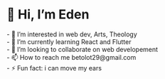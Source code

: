 <h1>👋 Hi, I’m Eden</h1>
- 👀 I’m interested in web dev, Arts, Theology<br>
- 🌱 I’m currently learning React and Flutter<br>
- 💞️ I’m looking to collaborate on web developement<br>
- 📫 How to reach me betolot29@gmail.com<br>
- ⚡ Fun fact: i can move my ears<br>
